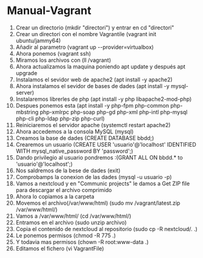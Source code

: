 # Manual-Vagrant

1. Crear un directorio (mkdir "directori") y entrar en cd "directori"
2. Crear un directori con el nombre Vagrantile (vagrant init ubuntu/jammy64)
3. Añadir al parametro (vagrant up --provider=virtualbox)
4. Ahora ponemos (vagrant ssh)
5. Miramos los archivos con (ll /vagrant)
6. Ahora actualizamos la maquina poniendo apt update y después apt upgrade
7. Instalamos el sevidor web de apache2 (apt install -y apache2)
8. Ahora instalamos el sevidor de bases de dades (apt install -y mysql-server)
9. Instalaremos librerles de php (apt install -y php libapache2-mod-php)
10. Despues ponemos esta (apt install -y php-fpm php-common php-mbstring php-xmlrpc php-soap php-gd php-xml php-intl php-mysql php-cli php-ldap php-zip php-curl)
11. Reiniciaremos el servidor apache (systemctl restart apache2)
12. Ahora accedemos a la consola MySQL (mysql)
13. Creamos la base de dades (CREATE DATABASE bbdd;)
14. Crearemos un usuario (CREATE USER 'usuario'@'localhost' IDENTIFIED WITH mysql_native_password BY 'password';)
15. Dando privilegio al usuario pondremos :(GRANT ALL ON bbdd.* to 'usuario'@'localhost';)
16. Nos saldremos de la bese de dades (exit)
17. Comprobamps la conexion de las dades (mysql -u usuario -p)
18. Vamos a nextcloud y en "Communic projects" le damos a Get ZIP file para descargar el archivo comprimido
19. Ahora lo copiamos a la carpeta
20. Movemos el archivo(/var/www/html) (sudo mv /vagrant/latest.zip /var/www/html/)  
21. Vamos a /var/www/html/ (cd /var/www/html/)
22. Entramos en el archivo (sudo unzip archivo)
23. Copia el contenido de nextcloud al repositorio (sudo cp -R nextcloud/. .)
24. Le ponemos permisos (chmod -R 775 .)
25. Y todavia mas permisos (chown -R root:www-data .)
26. Editamos el fichero (vi VagrantFile)






